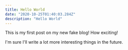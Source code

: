 ```yaml
---
title: Hello World
date: "2020-10-25T01:40:03.284Z"
description: "Hello World"
---
```


This is my first post on my new fake blog! How exciting!

I'm sure I'll write a lot more interesting things in the future.